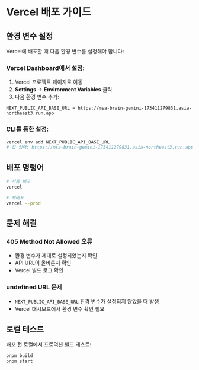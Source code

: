 # Vercel 배포 가이드

## 환경 변수 설정

Vercel에 배포할 때 다음 환경 변수를 설정해야 합니다:

### Vercel Dashboard에서 설정:

1. Vercel 프로젝트 페이지로 이동
2. **Settings** → **Environment Variables** 클릭
3. 다음 환경 변수 추가:

```
NEXT_PUBLIC_API_BASE_URL = https://msa-brain-gemini-173411279831.asia-northeast3.run.app
```

### CLI를 통한 설정:

```bash
vercel env add NEXT_PUBLIC_API_BASE_URL
# 값 입력: https://msa-brain-gemini-173411279831.asia-northeast3.run.app
```

## 배포 명령어

```bash
# 처음 배포
vercel

# 재배포
vercel --prod
```

## 문제 해결

### 405 Method Not Allowed 오류

- 환경 변수가 제대로 설정되었는지 확인
- API URL이 올바른지 확인
- Vercel 빌드 로그 확인

### undefined URL 문제

- `NEXT_PUBLIC_API_BASE_URL` 환경 변수가 설정되지 않았을 때 발생
- Vercel 대시보드에서 환경 변수 확인 필요

## 로컬 테스트

배포 전 로컬에서 프로덕션 빌드 테스트:

```bash
pnpm build
pnpm start
```
